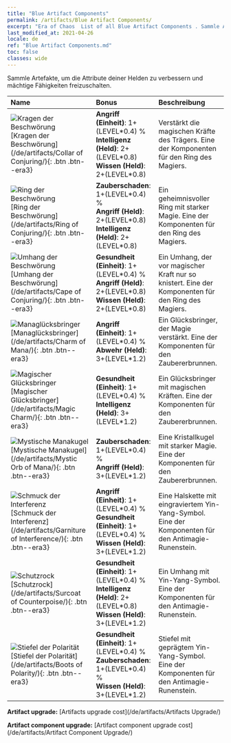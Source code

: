 ```yaml
---
title: "Blue Artifact Components"
permalink: /artifacts/Blue Artifact Components/
excerpt: "Era of Chaos  List of all Blue Artifact Components . Sammle Artefakte, um die Attribute deiner Helden zu verbessern und mächtige Fähigkeiten freizuschalten."
last_modified_at: 2021-04-26
locale: de
ref: "Blue Artifact Components.md"
toc: false
classes: wide
---
```


  Sammle Artefakte, um die Attribute deiner Helden zu verbessern und mächtige Fähigkeiten freizuschalten.

  |     Name    |   Bonus | Beschreibung | 
  |:------------|:--------|:------------| 
 | ![Kragen der Beschwörung](/images/t/artifact_40221.png) [Kragen der Beschwörung](/de/artifacts/Collar of Conjuring/){: .btn .btn--era3} | **Angriff (Einheit)**: 1+(LEVEL\*0.4) %<br/>**Intelligenz (Held)**: 2+(LEVEL\*0.8)<br/>**Wissen (Held)**: 2+(LEVEL\*0.8) | Verstärkt die magischen Kräfte des Trägers. Eine der Komponenten für den Ring des Magiers. | 
 | ![Ring der Beschwörung](/images/t/artifact_40222.png) [Ring der Beschwörung](/de/artifacts/Ring of Conjuring/){: .btn .btn--era3} | **Zauberschaden**: 1+(LEVEL\*0.4) %<br/>**Angriff (Held)**: 2+(LEVEL\*0.8)<br/>**Intelligenz (Held)**: 2+(LEVEL\*0.8) | Ein geheimnisvoller Ring mit starker Magie. Eine der Komponenten für den Ring des Magiers. | 
 | ![Umhang der Beschwörung](/images/t/artifact_40223.png) [Umhang der Beschwörung](/de/artifacts/Cape of Conjuring/){: .btn .btn--era3} | **Gesundheit (Einheit)**: 1+(LEVEL\*0.4) %<br/>**Angriff (Held)**: 2+(LEVEL\*0.8)<br/>**Wissen (Held)**: 2+(LEVEL\*0.8) | Ein Umhang, der vor magischer Kraft nur so knistert. Eine der Komponenten für den Ring des Magiers. | 
 | ![Managlücksbringer](/images/t/artifact_40211.png) [Managlücksbringer](/de/artifacts/Charm of Mana/){: .btn .btn--era3} | **Angriff (Einheit)**: 1+(LEVEL\*0.4) %<br/>**Abwehr (Held)**: 3+(LEVEL\*1.2) | Ein Glücksbringer, der Magie verstärkt. Eine der Komponenten für den Zaubererbrunnen. | 
 | ![Magischer Glücksbringer](/images/t/artifact_40212.png) [Magischer Glücksbringer](/de/artifacts/Magic Charm/){: .btn .btn--era3} | **Gesundheit (Einheit)**: 1+(LEVEL\*0.4) %<br/>**Intelligenz (Held)**: 3+(LEVEL\*1.2) | Ein Glücksbringer mit magischen Kräften. Eine der Komponenten für den Zaubererbrunnen. | 
 | ![Mystische Manakugel](/images/t/artifact_40213.png) [Mystische Manakugel](/de/artifacts/Mystic Orb of Mana/){: .btn .btn--era3} | **Zauberschaden**: 1+(LEVEL\*0.4) %<br/>**Angriff (Held)**: 3+(LEVEL\*1.2) | Eine Kristallkugel mit starker Magie. Eine der Komponenten für den Zaubererbrunnen. | 
 | ![Schmuck der Interferenz](/images/t/artifact_40231.png) [Schmuck der Interferenz](/de/artifacts/Garniture of Interference/){: .btn .btn--era3} | **Angriff (Einheit)**: 1+(LEVEL\*0.4) %<br/>**Gesundheit (Einheit)**: 1+(LEVEL\*0.4) %<br/>**Wissen (Held)**: 3+(LEVEL\*1.2) | Eine Halskette mit eingraviertem Yin-Yang-Symbol. Eine der Komponenten für den Antimagie-Runenstein. | 
 | ![Schutzrock](/images/t/artifact_40232.png) [Schutzrock](/de/artifacts/Surcoat of Counterpoise/){: .btn .btn--era3} | **Gesundheit (Einheit)**: 1+(LEVEL\*0.4) %<br/>**Intelligenz (Held)**: 2+(LEVEL\*0.8)<br/>**Wissen (Held)**: 3+(LEVEL\*1.2) | Ein Umhang mit Yin-Yang-Symbol. Eine der Komponenten für den Antimagie-Runenstein. | 
 | ![Stiefel der Polarität](/images/t/artifact_40233.png) [Stiefel der Polarität](/de/artifacts/Boots of Polarity/){: .btn .btn--era3} | **Gesundheit (Einheit)**: 1+(LEVEL\*0.4) %<br/>**Zauberschaden**: 1+(LEVEL\*0.4) %<br/>**Wissen (Held)**: 3+(LEVEL\*1.2) | Stiefel mit geprägtem Yin-Yang-Symbol. Eine der Komponenten für den Antimagie-Runenstein. | 


  **Artifact upgrade:** [Artifacts upgrade cost](/de/artifacts/Artifacts Upgrade/)

 **Artifact component upgrade:** [Artifact component upgrade cost](/de/artifacts/Artifact Component Upgrade/)

